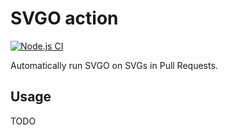 # SVGO action

[![Node.js CI][ci-image]][ci-url]

Automatically run SVGO on SVGs in Pull Requests.

## Usage

TODO

[ci-url]:https://github.com/ericcornelissen/svgo-action/actions?query=workflow%3A%22Node.js+CI%22+branch%3Adevelop
[ci-image]: https://github.com/ericcornelissen/svgo-action/workflows/Node.js%20CI/badge.svg
